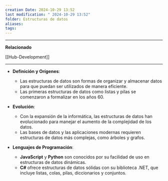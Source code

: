 ```yaml
---
creation Date: 2024-10-29 13:52
last modification: " 2024-10-29 13:52"
folder: Estructuras de datos
aliases: 
tags:
---
```

___
**Relacionado**

[[Hub-Development]]
___
- **Definición y Orígenes**:
    
    - Las estructuras de datos son formas de organizar y almacenar datos para que puedan ser utilizados de manera eficiente.
    - Las primeras estructuras de datos como listas y pilas se comenzaron a formalizar en los años 60.
    
- **Evolución**:
    - Con la expansión de la informática, las estructuras de datos han evolucionado para manejar el aumento de la complejidad de los datos.
    - Las bases de datos y las aplicaciones modernas requieren estructuras de datos más complejas, como árboles y grafos.
    
- **Lenguajes de Programación**:
    - **JavaScript** y **Python** son conocidos por su facilidad de uso en estructuras de datos dinámicas.
    - **C#** ofrece estructuras de datos sólidas con su biblioteca .NET, que incluye listas, colas, pilas, diccionarios y conjuntos.
    
